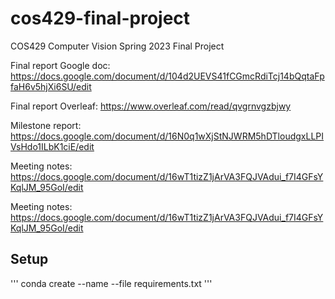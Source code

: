 # cos429-final-project
COS429 Computer Vision Spring 2023 Final Project

Final report Google doc: https://docs.google.com/document/d/104d2UEVS41fCGmcRdiTcj14bQqtaFpfaH6v5hjXi6SU/edit

Final report Overleaf: https://www.overleaf.com/read/qvgrnvgzbjwy

Milestone report: https://docs.google.com/document/d/16N0q1wXjStNJWRM5hDTloudgxLLPIVsHdo1ILbK1ciE/edit

Meeting notes: https://docs.google.com/document/d/16wT1tizZ1jArVA3FQJVAdui_f7I4GFsYKqlJM_95GoI/edit

Meeting notes: https://docs.google.com/document/d/16wT1tizZ1jArVA3FQJVAdui_f7I4GFsYKqlJM_95GoI/edit

## Setup
''' conda create --name <env> --file requirements.txt ''' 
